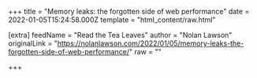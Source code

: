 
+++
title = "Memory leaks: the forgotten side of web performance"
date = 2022-01-05T15:24:58.000Z
template = "html_content/raw.html"

[extra]
feedName = "Read the Tea Leaves"
author = "Nolan Lawson"
originalLink = "https://nolanlawson.com/2022/01/05/memory-leaks-the-forgotten-side-of-web-performance/"
raw = ""

+++

